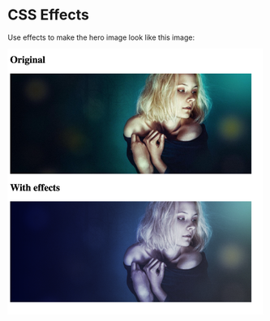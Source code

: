 # CSS Effects

Use effects to make the hero image look like this image:

![Example image](exercises/CSS/18_effects/example.png)